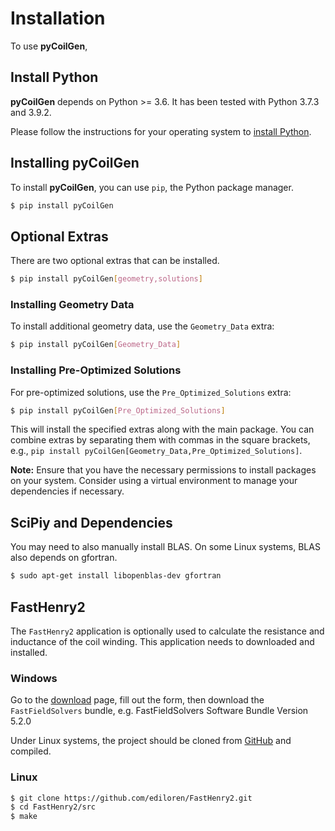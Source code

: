 # Installation

To use **pyCoilGen**, 

## Install Python

**pyCoilGen** depends on Python >= 3.6. It has been tested with Python 3.7.3 and 3.9.2.

Please follow the instructions for your operating system to [install Python](https://www.python.org/downloads/).

## Installing pyCoilGen

To install **pyCoilGen**, you can use `pip`, the Python package manager. 

```bash
$ pip install pyCoilGen
```

## Optional Extras
There are two optional extras that can be installed.

```bash
$ pip install pyCoilGen[geometry,solutions]
```

### Installing Geometry Data

To install additional geometry data, use the `Geometry_Data` extra:

```bash
$ pip install pyCoilGen[Geometry_Data]
```

### Installing Pre-Optimized Solutions

For pre-optimized solutions, use the `Pre_Optimized_Solutions` extra:

```bash
$ pip install pyCoilGen[Pre_Optimized_Solutions]
```

This will install the specified extras along with the main package. You can combine extras by separating them with commas in the square brackets, e.g., `pip install pyCoilGen[Geometry_Data,Pre_Optimized_Solutions]`.


**Note:** Ensure that you have the necessary permissions to install packages on your system. Consider using a virtual environment to manage your dependencies if necessary.


## SciPiy and Dependencies

You may need to also manually install BLAS. On some Linux systems, BLAS also depends on gfortran.
```bash
$ sudo apt-get install libopenblas-dev gfortran
```

## FastHenry2
The `FastHenry2` application is optionally used to calculate the resistance and inductance of the coil winding. This application needs to downloaded and installed.

### Windows
Go to the [download](https://www.fastfieldsolvers.com/download.htm) page, fill out the form, then download the
`FastFieldSolvers` bundle, e.g. FastFieldSolvers Software Bundle Version 5.2.0

Under Linux systems, the project should be cloned from [GitHub](https://github.com/ediloren/FastHenry2) and compiled.
### Linux
```bash
$ git clone https://github.com/ediloren/FastHenry2.git
$ cd FastHenry2/src
$ make
```